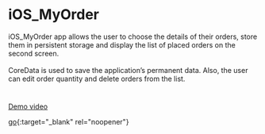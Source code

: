 # iOS_MyOrder
iOS_MyOrder app allows the user to choose the details of their orders, store them in persistent storage and display the list of placed orders on the second screen. </br></br>
CoreData is used to save the application’s permanent data. Also, the user can edit order quantity and delete orders from the list.

#
<a href="https://drive.google.com/file/d/1t0wP8UCEtCdMGYscyCBOdEZiwX9htgWd/view?usp=sharing" target="_blank">Demo video</a>

[go](https://drive.google.com/file/d/1t0wP8UCEtCdMGYscyCBOdEZiwX9htgWd/view?usp=sharing){:target="_blank" rel="noopener"}

